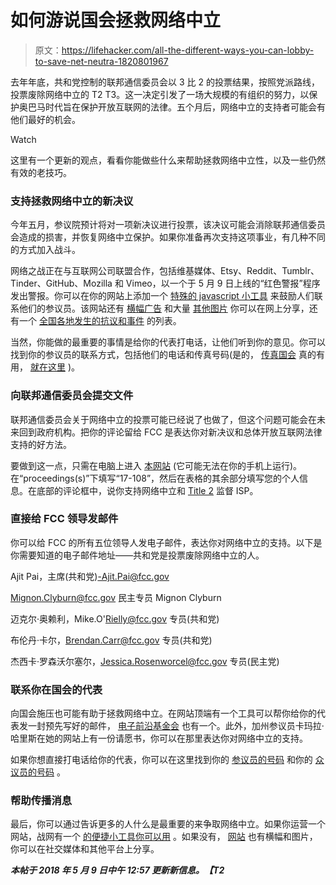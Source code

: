 # 如何游说国会拯救网络中立

> 原文：<https://lifehacker.com/all-the-different-ways-you-can-lobby-to-save-net-neutra-1820801967>

去年年底，共和党控制的联邦通信委员会以 3 比 2 的投票结果，按照党派路线，投票废除网络中立的 T2 T3。这一决定引发了一场大规模的有组织的努力，以保护奥巴马时代旨在保护开放互联网的法律。五个月后，网络中立的支持者可能会有他们最好的机会。

Watch

这里有一个更新的观点，看看你能做些什么来帮助拯救网络中立性，以及一些仍然有效的老技巧。

### **支持拯救网络中立的新决议**

今年五月，参议院预计将对一项新决议进行投票，该决议可能会消除联邦通信委员会造成的损害，并恢复网络中立保护。如果你准备再次支持这项事业，有几种不同的方式加入战斗。

网络之战正在与互联网公司联盟合作，包括维基媒体、Etsy、Reddit、Tumblr、Tinder、GitHub、Mozilla 和 Vimeo，以一个于 5 月 9 日上线的“红色警报”程序发出警报。你可以在你的网站上添加一个 [特殊的 javascript 小工具](https://www.battleforthenet.com/redalert/) 来鼓励人们联系他们的参议员。该网站还有 [横幅广告](https://drive.google.com/drive/folders/1OM5CZ5qGpRc3RdD8AfHwWuVOajZorw-g) 和大量 [其他图片](https://drive.google.com/drive/folders/1pseCi3ZSuYBIkCgLpthrPF2ss5RSCtCM) 你可以在网上分享，还有一个 [全国各地发生的抗议和事件](https://events.battleforthenet.com/) 的列表。

当然，你能做的最重要的事情是给你的代表打电话，让他们听到你的意见。你可以找到你的参议员的联系方式，包括他们的电话和传真号码(是的， [传真国会](https://fivethirtyeight.com/features/people-are-faxing-their-senators-up-to-300-times-an-hour/) 真的有用， [就在这里](https://whoismyrepresentative.com/) )。

### 向联邦通信委员会提交文件

联邦通信委员会关于网络中立的投票可能已经说了也做了，但这个问题可能会在未来回到政府机构。把你的评论留给 FCC 是表达你对新决议和总体开放互联网法律支持的好方法。

要做到这一点，只需在电脑上进入 [本网站](https://www.fcc.gov/ecfs/filings/express) (它可能无法在你的手机上运行)。在“proceedings(s)”下填写“17-108”，然后在表格的其余部分填写您的个人信息。在底部的评论框中，说你支持网络中立和 [Title 2](https://www.dailydot.com/layer8/what-is-title-ii-net-neutrality-fcc/) 监督 ISP。

### 直接给 FCC 领导发邮件

你可以给 FCC 的所有五位领导人发电子邮件，表达你对网络中立的支持。以下是你需要知道的电子邮件地址——共和党是投票废除网络中立的人。

Ajit Pai，主席(共和党)-Ajit.Pai@fcc.gov

Mignon.Clyburn@fcc.gov 民主专员 Mignon Clyburn

迈克尔·奥赖利，Mike.O'Rielly@fcc.gov 专员(共和党)

布伦丹·卡尔，Brendan.Carr@fcc.gov 专员(共和党)

杰西卡·罗森沃尔塞尔，Jessica.Rosenworcel@fcc.gov 专员(民主党)

### 联系你在国会的代表

向国会施压也可能有助于拯救网络中立。在网站顶端有一个工具可以帮你给你的代表发一封预先写好的邮件， [电子前沿基金会](https://act.eff.org/action/congress-don-t-sell-the-internet-out) 也有一个。此外，加州参议员卡玛拉·哈里斯在她的网站上有一份请愿书，你可以在那里表达你对网络中立的支持。

如果你想直接打电话给你的代表，你可以在这里找到你的 [参议员的号码](https://www.dailykos.com/stories/2017/02/02/1629046/-Call-your-senator-Phone-numbers-for-every-office-of-every-U-S-senator) 和你的 [众议员的号码](https://www.house.gov/representatives/find-your-representative) 。

### 帮助传播消息

最后，你可以通过告诉更多的人什么是最重要的来争取网络中立。如果你运营一个网站，战网有一个 [的便捷小工具你可以用](https://github.com/fightforthefuture/battleforthenet-widget) 。如果没有， [网站](https://www.battleforthenet.com/) 也有横幅和图片，你可以在社交媒体和其他平台上分享。

***本帖于 2018 年 5 月 9 日中午 12:57 更新新信息。【T2***